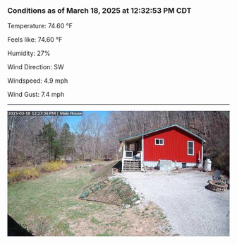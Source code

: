### Conditions as of March 18, 2025 at 12:32:53 PM CDT 

Temperature: 74.60 &deg;F

Feels like: 74.60 &deg;F

Humidity: 27%

Wind Direction: SW

Windspeed: 4.9 mph

Wind Gust: 7.4 mph

---

<img src="./images/latest.jpeg"/>

